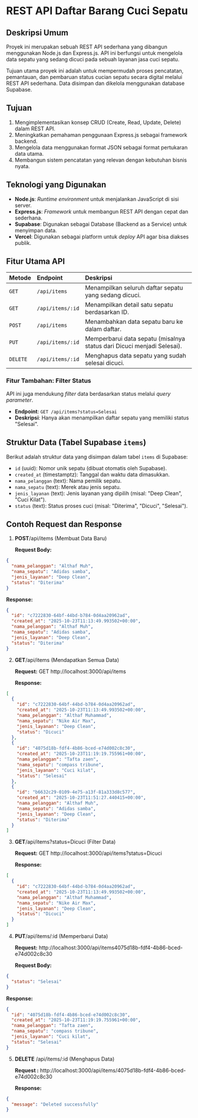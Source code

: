 # REST API Daftar Barang Cuci Sepatu

## Deskripsi Umum

Proyek ini merupakan sebuah REST API sederhana yang dibangun menggunakan Node.js dan Express.js. API ini berfungsi untuk mengelola data sepatu yang sedang dicuci pada sebuah layanan jasa cuci sepatu.

Tujuan utama proyek ini adalah untuk mempermudah proses pencatatan, pemantauan, dan pembaruan status cucian sepatu secara digital melalui REST API sederhana. Data disimpan dan dikelola menggunakan database Supabase.

## Tujuan

1.  Mengimplementasikan konsep CRUD (Create, Read, Update, Delete) dalam REST API.
2.  Meningkatkan pemahaman penggunaan Express.js sebagai framework backend.
3.  Mengelola data menggunakan format JSON sebagai format pertukaran data utama.
4.  Membangun sistem pencatatan yang relevan dengan kebutuhan bisnis nyata.

## Teknologi yang Digunakan

- **Node.js**: _Runtime environment_ untuk menjalankan JavaScript di sisi server.
- **Express.js**: _Framework_ untuk membangun REST API dengan cepat dan sederhana.
- **Supabase**: Digunakan sebagai Database (Backend as a Service) untuk menyimpan data.
- **Vercel**: Digunakan sebagai platform untuk _deploy_ API agar bisa diakses publik.

## Fitur Utama API

| Metode   | Endpoint         | Deskripsi                                                              |
| :------- | :--------------- | :--------------------------------------------------------------------- |
| `GET`    | `/api/items`     | Menampilkan seluruh daftar sepatu yang sedang dicuci.                  |
| `GET`    | `/api/items/:id` | Menampilkan detail satu sepatu berdasarkan ID.                         |
| `POST`   | `/api/items`     | Menambahkan data sepatu baru ke dalam daftar.                          |
| `PUT`    | `/api/items/:id` | Memperbarui data sepatu (misalnya status dari Dicuci menjadi Selesai). |
| `DELETE` | `/api/items/:id` | Menghapus data sepatu yang sudah selesai dicuci.                       |

### Fitur Tambahan: Filter Status

API ini juga mendukung _filter_ data berdasarkan status melalui _query parameter_.

- **Endpoint**: `GET /api/items?status=Selesai`
- **Deskripsi**: Hanya akan menampilkan daftar sepatu yang memiliki status "Selesai".

## Struktur Data (Tabel Supabase `items`)

Berikut adalah struktur data yang disimpan dalam tabel `items` di Supabase:

- `id` (uuid): Nomor unik sepatu (dibuat otomatis oleh Supabase).
- `created_at` (timestamptz): Tanggal dan waktu data dimasukkan.
- `nama_pelanggan` (text): Nama pemilik sepatu.
- `nama_sepatu` (text): Merek atau jenis sepatu.
- `jenis_layanan` (text): Jenis layanan yang dipilih (misal: "Deep Clean", "Cuci Kilat").
- `status` (text): Status proses cuci (misal: "Diterima", "Dicuci", "Selesai").

## Contoh Request dan Response

1. **POST**/api/items (Membuat Data Baru)

   **Request Body:**

```json
{
  "nama_pelanggan": "Althaf Muh",
  "nama_sepatu": "Adidas samba",
  "jenis_layanan": "Deep Clean",
  "status": "Diterima"
}
```

**Response:**

```json
{
  "id": "c7222830-64bf-44bd-b784-0d4aa20962ad",
  "created_at": "2025-10-23T11:13:49.993502+00:00",
  "nama_pelanggan": "Althaf Muh",
  "nama_sepatu": "Adidas samba",
  "jenis_layanan": "Deep Clean",
  "status": "Diterima"
}
```

2. **GET**/api/items (Mendapatkan Semua Data)

   **Request:** GET http://localhost:3000/api/items

   **Response:**

```json
[
  {
    "id": "c7222830-64bf-44bd-b784-0d4aa20962ad",
    "created_at": "2025-10-23T11:13:49.993502+00:00",
    "nama_pelanggan": "Althaf Muhammad",
    "nama_sepatu": "Nike Air Max",
    "jenis_layanan": "Deep Clean",
    "status": "Dicuci"
  },
  {
    "id": "4075d18b-fdf4-4b86-bced-e74d002c8c30",
    "created_at": "2025-10-23T11:19:19.755961+00:00",
    "nama_pelanggan": "Tafta zaen",
    "nama_sepatu": "compass tribune",
    "jenis_layanan": "Cuci kilat",
    "status": "Selesai"
  },
  {
    "id": "b6632c29-0109-4e75-a13f-81a333d8c577",
    "created_at": "2025-10-23T11:51:27.440415+00:00",
    "nama_pelanggan": "Althaf Muh",
    "nama_sepatu": "Adidas samba",
    "jenis_layanan": "Deep Clean",
    "status": "Diterima"
  }
]
```

3. **GET**/api/items?status=Dicuci (Filter Data)

   **Request:** GET http://localhost:3000/api/items?status=Dicuci

   **Response:**

```json
[
  {
    "id": "c7222830-64bf-44bd-b784-0d4aa20962ad",
    "created_at": "2025-10-23T11:13:49.993502+00:00",
    "nama_pelanggan": "Althaf Muhammad",
    "nama_sepatu": "Nike Air Max",
    "jenis_layanan": "Deep Clean",
    "status": "Dicuci"
  }
]
```

4. **PUT**/api/items/:id (Memperbarui Data)

   **Request:** http://localhost:3000/api/items4075d18b-fdf4-4b86-bced-e74d002c8c30

   **Request Body:**

```json
{
  "status": "Selesai"
}
```

**Response:**

```json
{
  "id": "4075d18b-fdf4-4b86-bced-e74d002c8c30",
  "created_at": "2025-10-23T11:19:19.755961+00:00",
  "nama_pelanggan": "Tafta zaen",
  "nama_sepatu": "compass tribune",
  "jenis_layanan": "Cuci kilat",
  "status": "Selesai"
}
```

5. **DELETE** /api/items/:id (Menghapus Data)

   **Request :** http://localhost:3000/api/items/4075d18b-fdf4-4b86-bced-e74d002c8c30

   **Response:**

```json
{
  "message": "Deleted successfully"
}
```
